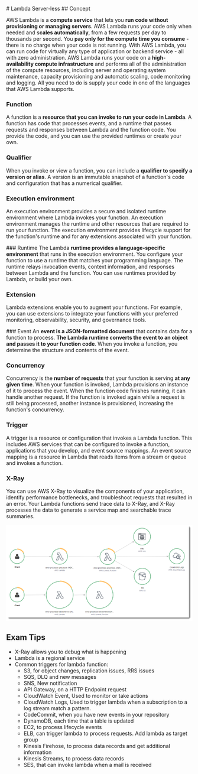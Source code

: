 # Lambda Server-less
## Concept

AWS Lambda is a **compute service** that lets you **run code without provisioning or managing servers**. AWS Lambda runs your code only when needed and s**cales automatically**, from a few requests per day to thousands per second. You **pay only for the compute time you consume** - there is no charge when your code is not running. With AWS Lambda, you can run code for virtually any type of application or backend service - all with zero administration. AWS Lambda runs your code on a **high-availability compute infrastructure** and performs all of the administration of the compute resources, including server and operating system maintenance, capacity provisioning and automatic scaling, code monitoring and logging. All you need to do is supply your code in one of the languages that AWS Lambda supports.

### Function
A function is a **resource that you can invoke to run your code in Lambda**. A function has code that processes events, and a runtime that passes requests and responses between Lambda and the function code. You provide the code, and you can use the provided runtimes or create your own.

### Qualifier
When you invoke or view a function, you can include a **qualifier to specify a version or alias**. A version is an immutable snapshot of a function's code and configuration that has a numerical qualifier.

### Execution environment
An execution environment provides a secure and isolated runtime environment where Lambda invokes your function. An execution environment manages the runtime and other resources that are required to run your function. The execution environment provides lifecycle support for the function's runtime and for any extensions associated with your function.

### Runtime
The Lambda **runtime provides a language-specific environment** that runs in the execution environment. You configure your function to use a runtime that matches your programming language. The runtime relays invocation events, context information, and responses between Lambda and the function. You can use runtimes provided by Lambda, or build your own.

### Extension
Lambda extensions enable you to augment your functions. For example, you can use extensions to integrate your functions with your preferred monitoring, observability, security, and governance tools.

### Event
An **event is a JSON-formatted document** that contains data for a function to process. **The Lambda runtime converts the event to an object and passes it to your function code**. When you invoke a function, you determine the structure and contents of the event.

### Concurrency
Concurrency is the **number of requests** that your function is serving **at any given time**. When your function is invoked, Lambda provisions an instance of it to process the event. When the function code finishes running, it can handle another request. If the function is invoked again while a request is still being processed, another instance is provisioned, increasing the function's concurrency.

### Trigger
A trigger is a resource or configuration that invokes a Lambda function. This includes AWS services that can be configured to invoke a function, applications that you develop, and event source mappings. An event source mapping is a resource in Lambda that reads items from a stream or queue and invokes a function.

### X-Ray

You can use AWS X-Ray to visualize the components of your application, identify performance bottlenecks, and troubleshoot requests that resulted in an error. Your Lambda functions send trace data to X-Ray, and X-Ray processes the data to generate a service map and searchable trace summaries.

![XRay](./xray.png)

## Exam Tips
* X-Ray allows you to debug what is happening
* Lambda is a regional service
* Common triggers for lambda function:
  * S3, for object changes, replication issues, RRS issues
  * SQS, DLQ and new messages
  * SNS, New notification
  * API Gateway, on a HTTP Endpoint request
  * CloudWatch Event, Used to monitor or take actions
  * CloudWatch Logs, Used to trigger lambda when a subscription to a log stream match a pattern.
  * CodeCommit, when you have new events in your repository
  * DynamoDB, each time that a table is updated
  * EC2, to process lifecycle events
  * ELB, can trigger lambda to process requests. Add lambda as target group
  * Kinesis Firehose, to process data records and get additional information
  * Kinesis Streams, to process data records
  * SES, that can invoke lambda when a mail is received
  